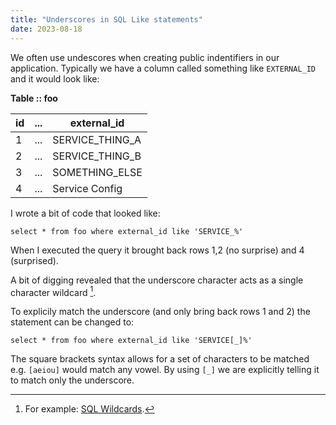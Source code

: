 ```yaml
---
title: "Underscores in SQL Like statements"
date: 2023-08-18
---
```


We often use undescores when creating public indentifiers in our application.
Typically we have a column called something like `EXTERNAL_ID` and it would look like:

**Table :: foo**

id  | ... | external_id 
--- | --- | ---
1 | ... | SERVICE_THING_A
2 | ... | SERVICE_THING_B
3 | ... | SOMETHING_ELSE
4 | ... |  Service Config

I wrote a bit of code that looked like:

`select * from foo where external_id like 'SERVICE_%'`

When I executed the query it brought back rows 1,2 (no surprise) and 4 (surprised).

A bit of digging revealed that the underscore character acts as a single character wildcard [^1].

To explicily match the underscore (and only bring back rows 1 and 2) the statement can be changed to:

`select * from foo where external_id like 'SERVICE[_]%'`

The square brackets syntax allows for a set of characters to be matched e.g. `[aeiou]` would match any vowel.
By using `[_]` we are explicitly telling it to match only the underscore.


[^1]: For example: [SQL Wildcards](https://www.w3schools.com/sql/sql_wildcards.asp).



 

